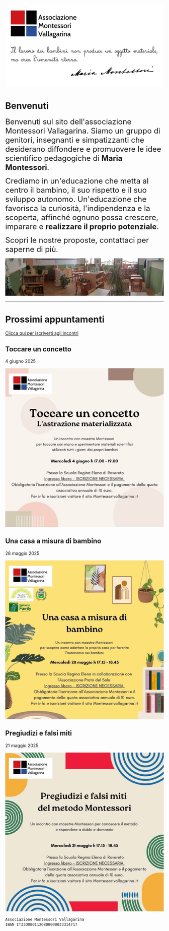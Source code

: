 ![](immagini/frontespizio.jpg)

# Benvenuti

<span style="font-size: 24px;">Benvenuti sul sito dell'associazione Montessori Vallagarina. Siamo un gruppo di genitori, insegnanti e simpatizzanti che desiderano diffondere e promuovere le idee scientifico pedagogiche di **Maria Montessori**.</span>

<span style="font-size: 24px;">Crediamo in un'educazione che metta al centro il bambino, il suo rispetto e il suo sviluppo autonomo. Un'educazione che favorisca la curiosità, l'indipendenza e la scoperta, affinché ognuno possa crescere, imparare e **realizzare il proprio potenziale**.</span>

<span style="font-size: 24px;">Scopri le nostre proposte, contattaci per saperne di più.</span>

![](immagini/aula.jpg)

---

# Prossimi appuntamenti

[Clicca qui per iscriverti agli incontri](https://forms.gle/C4oZ2YyJpuHTMJuo7)

## Toccare un concetto
4 giugno 2025

![](blog/2025-06-04.jpg)

## Una casa a misura di bambino
28 maggio 2025

![](blog/2025-05-28.jpg)

## Pregiudizi e falsi miti
21 maggio 2025

![](blog/2025-05-21.jpg)


```
Associazione Montessori Vallagarina
IBAN IT33O0801120800000033314717
```
